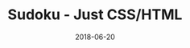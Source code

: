 ---
title: 'Sudoku - Just CSS/HTML'
description: 'Complete a sudoku puzzle without Javascript or server-side interaction.'
gametype: 'easy'
gameid: 72
date: 2018-06-20
tags: []
draft: false
type: 'games'
num19: [{'idx':1,'arr1':[1,2,3,4,5,6,7,8,9],'arr2':[1,2,3,4,5,6,7,8,9]},{'idx':2,'arr1':[1,2,3,4,5,6,7,8,9],'arr2':[1,2,3,4,5,6,7,8,9]},{'idx':3,'arr1':[1,2,3,4,5,6,7,8,9],'arr2':[1,2,3,4,5,6,7,8,9]},{'idx':4,'arr1':[1,2,3,4,5,6,7,8,9],'arr2':[1,2,3,4,5,6,7,8,9]},{'idx':5,'arr1':[1,2,3,4,5,6,7,8,9],'arr2':[1,2,3,4,5,6,7,8,9]},{'idx':6,'arr1':[1,2,3,4,5,6,7,8,9],'arr2':[1,2,3,4,5,6,7,8,9]},{'idx':7,'arr1':[1,2,3,4,5,6,7,8,9],'arr2':[1,2,3,4,5,6,7,8,9]},{'idx':8,'arr1':[1,2,3,4,5,6,7,8,9],'arr2':[1,2,3,4,5,6,7,8,9]},{'idx':9,'arr1':[1,2,3,4,5,6,7,8,9],'arr2':[1,2,3,4,5,6,7,8,9]}]
puzzle: [[7, 4, 0, 3, 0, 0, 0, 0, 2], [0, 0, 9, 0, 2, 0, 0, 0, 4], [0, 0, 2, 9, 0, 0, 6, 5, 0], [0, 0, 0, 7, 0, 9, 3, 0, 1], [0, 3, 0, 0, 0, 0, 0, 2, 0], [8, 0, 7, 2, 0, 3, 0, 0, 0], [0, 6, 8, 0, 0, 2, 1, 0, 0], [2, 0, 0, 0, 9, 0, 4, 0, 0], [5, 0, 0, 0, 0, 1, 0, 6, 8]]
layout: 'sudokucssstatic'
---